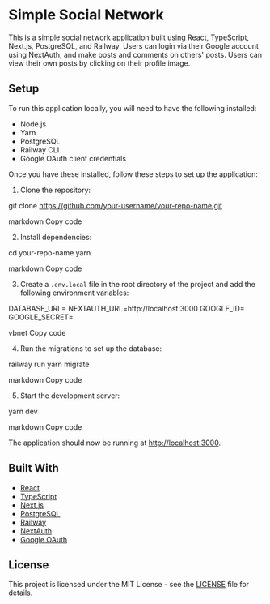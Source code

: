 # Simple Social Network

This is a simple social network application built using React, TypeScript, Next.js, PostgreSQL, and Railway. Users can login via their Google account using NextAuth, and make posts and comments on others' posts. Users can view their own posts by clicking on their profile image.

## Setup

To run this application locally, you will need to have the following installed:

- Node.js
- Yarn
- PostgreSQL
- Railway CLI
- Google OAuth client credentials

Once you have these installed, follow these steps to set up the application:

1. Clone the repository:

git clone https://github.com/your-username/your-repo-name.git

markdown
Copy code

2. Install dependencies:

cd your-repo-name
yarn

markdown
Copy code

3. Create a `.env.local` file in the root directory of the project and add the following environment variables:

DATABASE_URL=<your-postgres-database-url>
NEXTAUTH_URL=http://localhost:3000
GOOGLE_ID=<your-google-client-id>
GOOGLE_SECRET=<your-google-client-secret>

vbnet
Copy code

4. Run the migrations to set up the database:

railway run yarn migrate

markdown
Copy code

5. Start the development server:

yarn dev

markdown
Copy code

The application should now be running at [http://localhost:3000](http://localhost:3000).

## Built With

- [React](https://reactjs.org/)
- [TypeScript](https://www.typescriptlang.org/)
- [Next.js](https://nextjs.org/)
- [PostgreSQL](https://www.postgresql.org/)
- [Railway](https://railway.app/)
- [NextAuth](https://next-auth.js.org/)
- [Google OAuth](https://developers.google.com/identity/protocols/oauth2)

## License

This project is licensed under the MIT License - see the [LICENSE](LICENSE) file for details.
